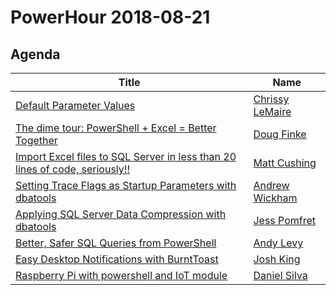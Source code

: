 # PowerHour 2018-08-21

## Agenda

Title                                                                                      | Name
------------------------------------------------------------------------------------------ | ----------------------------------------------------
[Default Parameter Values](potatoqualitee)                                                 | [Chrissy LeMaire](https://github.com/potatoqualitee)
[The dime tour: PowerShell + Excel = Better Together](dfinke)                              | [Doug Finke](https://github.com/dfinke)
[Import Excel files to SQL Server in less than 20 lines of code, seriously!!](mattcushing) | [Matt Cushing](https://github.com/mattcushing)
[Setting Trace Flags as Startup Parameters with dbatools](awickham10)                      | [Andrew Wickham](https://github.com/awickham10)
[Applying SQL Server Data Compression with dbatools](jpomfret)                             | [Jess Pomfret](https://github.com/jpomfret)
[Better, Safer SQL Queries from PowerShell](alevyinroc)                                    | [Andy Levy](https://github.com/alevyinroc)
[Easy Desktop Notifications with BurntToast](Windos)                                       | [Josh King](https://github.com/Windos)
[Raspberry Pi with powershell and IoT module](DanielSSilva)                                | [Daniel Silva](https://github.com/DanielSSilva)

